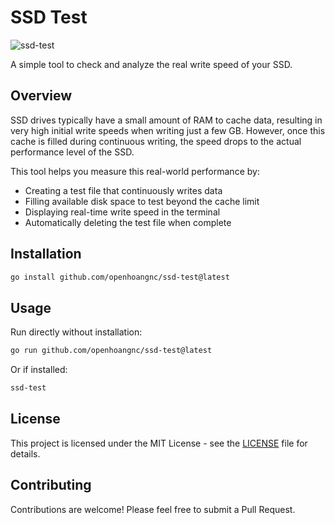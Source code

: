 # SSD Test

![ssd-test](https://user-images.githubusercontent.com/20717116/207495720-ffb9c971-edf7-4f8a-97bb-e3a87c7e514b.png)

A simple tool to check and analyze the real write speed of your SSD.

## Overview

SSD drives typically have a small amount of RAM to cache data, resulting in very high initial write speeds when writing just a few GB. However, once this cache is filled during continuous writing, the speed drops to the actual performance level of the SSD.

This tool helps you measure this real-world performance by:
- Creating a test file that continuously writes data
- Filling available disk space to test beyond the cache limit
- Displaying real-time write speed in the terminal
- Automatically deleting the test file when complete

## Installation

```bash
go install github.com/openhoangnc/ssd-test@latest
```

## Usage

Run directly without installation:

```bash
go run github.com/openhoangnc/ssd-test@latest
```

Or if installed:

```bash
ssd-test
```

## License

This project is licensed under the MIT License - see the [LICENSE](LICENSE) file for details.

## Contributing

Contributions are welcome! Please feel free to submit a Pull Request.

